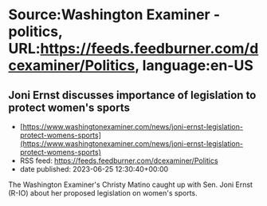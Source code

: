 # Source:Washington Examiner - politics, URL:https://feeds.feedburner.com/dcexaminer/Politics, language:en-US

## Joni Ernst discusses importance of legislation to protect women's sports
 - [https://www.washingtonexaminer.com/news/joni-ernst-legislation-protect-womens-sports](https://www.washingtonexaminer.com/news/joni-ernst-legislation-protect-womens-sports)
 - RSS feed: https://feeds.feedburner.com/dcexaminer/Politics
 - date published: 2023-06-25 12:30:40+00:00

The Washington Examiner's Christy Matino caught up with Sen. Joni Ernst (R-IO) about her proposed legislation on women's sports.

